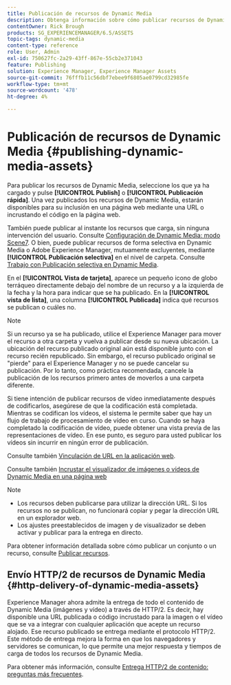 ```yaml
---
title: Publicación de recursos de Dynamic Media
description: Obtenga información sobre cómo publicar recursos de Dynamic Media, como vídeos e imágenes, incluido el envío HTTP/2 de dichos recursos.
contentOwner: Rick Brough
products: SG_EXPERIENCEMANAGER/6.5/ASSETS
topic-tags: dynamic-media
content-type: reference
role: User, Admin
exl-id: 750627fc-2a29-43ff-867e-55cb2e371043
feature: Publishing
solution: Experience Manager, Experience Manager Assets
source-git-commit: 76fffb11c56dbf7ebee9f6805ae0799cd32985fe
workflow-type: tm+mt
source-wordcount: '478'
ht-degree: 4%

---
```


# Publicación de recursos de Dynamic Media {#publishing-dynamic-media-assets}

Para publicar los recursos de Dynamic Media, seleccione los que ya ha cargado y pulse **[!UICONTROL Publish]** o **[!UICONTROL Publicación rápida]**. Una vez publicados los recursos de Dynamic Media, estarán disponibles para su inclusión en una página web mediante una URL o incrustando el código en la página web.

También puede publicar al instante los recursos que carga, sin ninguna intervención del usuario. Consulte [Configuración de Dynamic Media: modo Scene7](config-dms7.md).
O bien, puede publicar recursos de forma selectiva en Dynamic Media o Adobe Experience Manager, mutuamente excluyentes, mediante **[!UICONTROL Publicación selectiva]** en el nivel de carpeta. Consulte [Trabajo con Publicación selectiva en Dynamic Media](/help/assets/selective-publishing.md).

En el **[!UICONTROL Vista de tarjeta]**, aparece un pequeño icono de globo terráqueo directamente debajo del nombre de un recurso y a la izquierda de la fecha y la hora para indicar que se ha publicado. En la **[!UICONTROL vista de lista]**, una columna **[!UICONTROL Publicada]** indica qué recursos se publican o cuáles no.

>[!NOTE]
>
>Si un recurso ya se ha publicado, utilice el Experience Manager para mover el recurso a otra carpeta y vuelva a publicar desde su nueva ubicación. La ubicación del recurso publicado original aún está disponible junto con el recurso recién republicado. Sin embargo, el recurso publicado original se &quot;pierde&quot; para el Experience Manager y no se puede cancelar su publicación. Por lo tanto, como práctica recomendada, cancele la publicación de los recursos primero antes de moverlos a una carpeta diferente.

Si tiene intención de publicar recursos de vídeo inmediatamente después de codificarlos, asegúrese de que la codificación está completada. Mientras se codifican los vídeos, el sistema le permite saber que hay un flujo de trabajo de procesamiento de vídeo en curso. Cuando se haya completado la codificación de vídeo, puede obtener una vista previa de las representaciones de vídeo. En ese punto, es seguro para usted publicar los vídeos sin incurrir en ningún error de publicación.

Consulte también [Vinculación de URL en la aplicación web](linking-urls-to-yourwebapplication.md).

Consulte también [Incrustar el visualizador de imágenes o vídeos de Dynamic Media en una página web](embed-code.md)

>[!NOTE]
>
>* Los recursos deben publicarse para utilizar la dirección URL. Si los recursos no se publican, no funcionará copiar y pegar la dirección URL en un explorador web.
>* Los ajustes preestablecidos de imagen y de visualizador se deben activar y publicar para la entrega en directo.
>

Para obtener información detallada sobre cómo publicar un conjunto o un recurso, consulte [Publicar recursos](manage-assets.md).

## Envío HTTP/2 de recursos de Dynamic Media {#http-delivery-of-dynamic-media-assets}

Experience Manager ahora admite la entrega de todo el contenido de Dynamic Media (imágenes y vídeo) a través de HTTP/2. Es decir, hay disponible una URL publicada o código incrustado para la imagen o el vídeo que se va a integrar con cualquier aplicación que acepte un recurso alojado. Ese recurso publicado se entrega mediante el protocolo HTTP/2. Este método de entrega mejora la forma en que los navegadores y servidores se comunican, lo que permite una mejor respuesta y tiempos de carga de todos los recursos de Dynamic Media.

Para obtener más información, consulte [Entrega HTTP/2 de contenido: preguntas más frecuentes](/help/sites-administering/scene7-http2faq.md).
